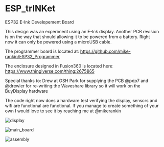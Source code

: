 # ESP_trINKet
ESP32 E-Ink Developement Board

This design was an experiment using an E-Ink display. Another PCB revision is on the way that should allowing it to be powered from a battery. Right now it can only be powered using a microUSB cable.

The programmer board is located at: https://github.com/mike-rankin/ESP32_Programmer

The enclosure designed in Fusion360 is located here: https://www.thingiverse.com/thing:2675865

Special thanks to:
Drew at OSH Park for supplying the PCB @pdp7
and @drewler for re-writing the Waveshare library so it will work on the BuyDisplay hardware

The code right now does a hardware test verifying the display, sensors and wifi are functional are functional. If you manage to create something of your own I would love to see it by reaching me at @mikerankin

![display](https://user-images.githubusercontent.com/4991664/33353117-8969f55e-d482-11e7-8010-1b8fbf2f1f35.JPG)

![main_board](https://user-images.githubusercontent.com/4991664/35421924-44e1ca34-021c-11e8-9731-1013fc73d78a.JPG)

![assembly](https://user-images.githubusercontent.com/4991664/35421961-8389127e-021c-11e8-9f65-cef3689e2313.JPG)
